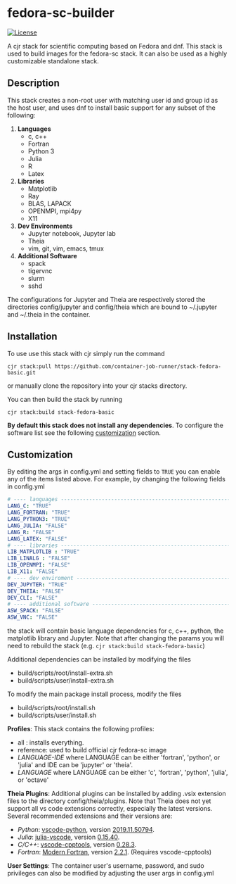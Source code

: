 # fedora-sc-builder
[![License](https://img.shields.io/badge/License-Apache%202.0-blue.svg)](https://github.com/gitbucket/gitbucket/blob/master/LICENSE)

A cjr stack for scientific computing based on Fedora and dnf. This stack is used to build images for the fedora-sc stack. It can also be used as a highly customizable standalone stack.

## Description

This stack creates a non-root user with matching user id and group id as the host user, and uses dnf to install basic support for any subset of the following:

1. **Languages**
   - c, c++
   - Fortran
   - Python 3
   - Julia
   - R
   - Latex
2. **Libraries**
   - Matplotlib
   - Ray
   - BLAS, LAPACK
   - OPENMPI, mpi4py
   - X11
3. **Dev Environments**
   - Jupyter notebook, Jupyter lab
   - Theia
   - vim, git, vim, emacs, tmux
4. **Additional Software**
   - spack
   - tigervnc
   - slurm
   - sshd

The configurations for Jupyter and Theia are respectively stored the directories config/jupyter and config/theia which are bound to ~/.jupyter and ~/.theia in the container.

## Installation

To use use this stack with cjr simply run the command
```console
cjr stack:pull https://github.com/container-job-runner/stack-fedora-basic.git
```
or manually clone the repository into your cjr stacks directory.

You can then build the stack by running
```console
cjr stack:build stack-fedora-basic
```
**By default this stack does not install any dependencies**. To configure the software list see the following [customization](#Customization) section.

## Customization

By editing the args in config.yml and setting fields to `TRUE` you can enable any of the items listed above. For example, by changing the following fields in config.yml
```yaml
# ---- languages -----------------------------------------------------------
LANG_C: "TRUE"
LANG_FORTRAN: "TRUE"
LANG_PYTHON3: "TRUE"
LANG_JULIA: "FALSE"
LANG_R: "FALSE"
LANG_LATEX: "FALSE"
# ---- libraries -----------------------------------------------------------
LIB_MATPLOTLIB : "TRUE"
LIB_LINALG : "FALSE"
LIB_OPENMPI: "FALSE"
LIB_X11: "FALSE"
# ---- dev enviroment ------------------------------------------------------
DEV_JUPYTER: "TRUE"
DEV_THEIA: "FALSE"
DEV_CLI: "FALSE"
# ---- additional software -------------------------------------------------
ASW_SPACK: "FALSE"
ASW_VNC: "FALSE"
```
the stack will contain basic language dependencies for c, c++, python, the matplotlib library and Jupyter. Note that after changing the params you will need to rebuild the stack (e.g. `cjr stack:build stack-fedora-basic`)

Additional dependencies can be installed by modifying the files
- build/scripts/root/install-extra.sh
- build/scripts/user/install-extra.sh

To modify the main package install process, modify the files
- build/scripts/root/install.sh
- build/scripts/user/install.sh

**Profiles**: This stack contains the following profiles:

- all : installs everything.
- reference: used to build official cjr fedora-sc image
- *LANGUAGE-IDE* where LANGUAGE can be either 'fortran', 'python', or 'julia' and IDE can be 'jupyter' or 'theia'.
- *LANGUAGE* where LANGUAGE can be either 'c', 'fortran', 'python', 'julia', or 'octave'

**Theia Plugins**:
Additional plugins can be installed by adding .vsix extension files to the directory config/theia/plugins. Note that Theia does not yet support all vs code extensions correctly, especially the latest versions. Several recommended extensions and their versions are:

- *Python*: [vscode-python](https://github.com/microsoft/vscode-python), version [2019.11.50794](https://github.com/microsoft/vscode-python/releases/tag/2019.11.50794).
- *Julia*: [julia-vscode](https://github.com/julia-vscode/julia-vscode), version [0.15.40](https://github.com/julia-vscode/julia-vscode/releases/tag/v0.15.40).
- *C/C++*: [vscode-cpptools](https://github.com/Microsoft/vscode-cpptools), version [0.28.3](https://github.com/microsoft/vscode-cpptools/releases/tag/0.28.3).
- *Fortran*: [Modern Fortran](https://github.com/krvajal/vscode-fortran-support), version [2.2.1](https://marketplace.visualstudio.com/items?itemName=krvajalm.linter-gfortran). (Requires vscode-cpptools)

**User Settings**: 
The container user's username, password, and sudo privileges can also be modified by adjusting the user args in config.yml